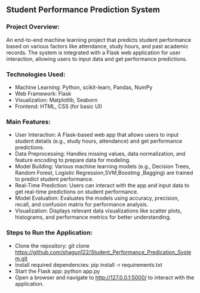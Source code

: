 ## Student Performance Prediction System

### Project Overview:
An end-to-end machine learning project that predicts student performance based on various factors like attendance, study hours, and past academic records. The system is integrated with a Flask web application for user interaction, allowing users to input data and get performance predictions.

### Technologies Used:
+ Machine Learning: Python, scikit-learn, Pandas, NumPy
+ Web Framework: Flask
+ Visualization: Matplotlib, Seaborn
+ Frontend: HTML, CSS (for basic UI)

### Main Features:
+ User Interaction: A Flask-based web app that allows users to input student details (e.g., study hours, attendance) and get performance predictions.
+ Data Preprocessing: Handles missing values, data normalization, and feature encoding to prepare data for modeling.
+ Model Building: Various machine learning models (e.g., Decision Trees, Random Forest, Logistic Regression,SVM,Boosting ,Bagging) are trained to predict student performance.
+ Real-Time Prediction: Users can interact with the app and input data to get real-time predictions on student performance.
+ Model Evaluation: Evaluates the models using accuracy, precision, recall, and confusion matrix for performance analysis.
+ Visualization: Displays relevant data visualizations like scatter plots, histograms, and performance metrics for better understanding.

### Steps to Run the Application:
+ Clone the repository:
git clone https://github.com/shagun122/Student_Performance_Predication_System.git
+ Install required dependencies:
pip install -r requirements.txt
+ Start the Flask app:
python app.py
+ Open a browser and navigate to http://127.0.0.1:5000/ to interact with the application.
